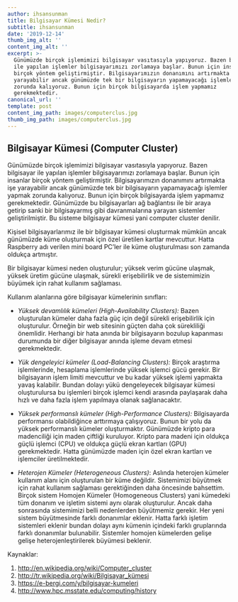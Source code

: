 ```yaml
---
author: ihsansunman
title: Bilgisayar Kümesi Nedir?
subtitle: ihsansunman
date: '2019-12-14'
thumb_img_alt: ''
content_img_alt: ''
excerpt: >-
  Günümüzde birçok işlemimizi bilgisayar vasıtasıyla yapıyoruz. Bazen bilgisayar
  ile yapılan işlemler bilgisayarımızı zorlamaya başlar. Bunun için insanlar
  birçok yöntem geliştirmiştir. Bilgisayarımızın donanımını artırmakta işe
  yarayabilir ancak günümüzde tek bir bilgisayarın yapamayacağı işlemler yapmak
  zorunda kalıyoruz. Bunun için birçok bilgisayarda işlem yapmamız
  gerekmektedir.
canonical_url: ''
template: post
content_img_path: images/computerclus.jpg
thumb_img_path: images/computerclus.jpg
---
```

## Bilgisayar Kümesi (Computer Cluster)

Günümüzde birçok işlemimizi bilgisayar vasıtasıyla yapıyoruz. Bazen bilgisayar ile yapılan işlemler bilgisayarımızı zorlamaya başlar. Bunun için insanlar birçok yöntem geliştirmiştir. Bilgisayarımızın donanımını artırmakta işe yarayabilir ancak günümüzde tek bir bilgisayarın yapamayacağı işlemler yapmak zorunda kalıyoruz. Bunun için birçok bilgisayarda işlem yapmamız gerekmektedir. Günümüzde bu bilgisayarları ağ bağlantısı ile bir araya getirip sanki bir bilgisayarmış gibi davranmalarına yarayan sistemler geliştirilmiştir. Bu sisteme bilgisayar kümesi yani computer cluster denilir. 

   Kişisel bilgisayarlarımız ile bir bilgisayar kümesi oluşturmak mümkün ancak günümüzde küme oluşturmak için özel üretilen kartlar mevcuttur. Hatta Raspberry adı verilen mini board PC’ler ile küme oluşturulması son zamanda oldukça artmıştır. 

   Bir bilgisayar kümesi neden oluşturulur; yüksek verim gücüne ulaşmak, yüksek üretim gücüne ulaşmak, sürekli erişebilirlik ve de sistemimizin büyümek için rahat kullanım sağlaması. 

   Kullanım alanlarına göre bilgisayar kümelerinin sınıfları: 

* _Yüksek devamlılık kümeleri (High-Availability Clusters):_ Bazen oluşturulan kümeler daha fazla güç için değil sürekli erişebilirlik için oluşturulur. Örneğin bir web sitesinin güçten daha çok sürekliliği önemlidir. Herhangi bir hata anında bir bilgisayarın bozulup kapanması durumunda bir diğer bilgisayar anında işleme devam etmesi gerekmektedir. 

* _Yük dengeleyici kümeler (Load-Balancing Clusters):_ Birçok araştırma işlemlerinde, hesaplama işlemlerinde yüksek işlemci gücü gerekir. Bir bilgisayarın işlem limiti mevcuttur ve bu kadar yüksek işlemi yapmakta yavaş kalabilir. Bundan dolayı yükü dengeleyecek bilgisayar kümesi oluşturulursa bu işlemleri birçok işlemci kendi arasında paylaşarak daha hızlı ve daha fazla işlem yapılmaya olanak sağlanacaktır. 

* _Yüksek performanslı kümeler (High-Performance Clusters):_ Bilgisayarda performansı olabildiğince arttırmaya çalışıyoruz. Bunun bir yolu da yüksek performanslı kümeler oluşturmaktır. Günümüzde kripto para madenciliği için maden çiftliği kuruluyor. Kripto para madeni için oldukça güçlü işlemci (CPU) ve oldukça güçlü ekran kartları (GPU) gerekmektedir. Hatta günümüzde maden için özel ekran kartları ve işlemciler üretilmektedir.  

* _Heterojen Kümeler (Heterogeneous Clusters)_: Aslında heterojen kümeler kullanım alanı için oluşturulan bir küme değildir. Sistemimizi büyütmek için rahat kullanım sağlaması gerektiğinden daha öncesinde bahsettim. Birçok sistem Homojen Kümeler (Homogeneous Clusters) yani kümedeki tüm donanım ve işletim sistemi aynı olarak oluşturulur. Ancak daha sonrasında sistemimizi belli nedenlerden büyütmemiz gerekir. Her yeni sistem büyütmesinde farklı donanımlar eklenir. Hatta farklı işletim sistemleri eklenir bundan dolayı aynı kümenin içindeki farklı gruplarında farklı donanımlar bulunabilir. Sistemler homojen kümelerden gelişe gelişe heterojenleştirilerek büyümesi beklenir. 

 

 Kaynaklar: 
 1. http://en.wikipedia.org/wiki/Computer_cluster
 2. http://tr.wikipedia.org/wiki/Bilgisayar_kümesi 
 3. https://e-bergi.com/y/bilgisayar-kumeleri
 4. http://www.hpc.msstate.edu/computing/history